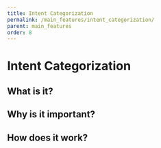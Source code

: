 ```yaml
---
title: Intent Categorization
permalink: /main_features/intent_categorization/
parent: main_features
order: 8
---
```


# Intent Categorization

## What is it?

## Why is it important?

## How does it work?